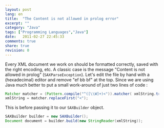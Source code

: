 ```yaml
---
layout: post
lang: en
title:  "The Content is not allowed in prolog error"
excerpt: ""
category: "Java"
tags: ["Programming Languages","Java"]
date:   2011-02-27 22:45:33
comments: true
share: true
revision: 0
---
```

Every XML document we work on should be formatted correctly, saved with the right encoding, etc.
A classic case is the message "Content is not allowed in prolog" (`SAXParseException`).
Let's edit the file by hand with a (hexadecimal) editor and remove "ef bb bf" at the top.
Since we are using Java much better to put a small work-around of just two lines of code :

```java
Matcher matcher = (Pattern.compile("^([\\W]+)<")).matcher( xmlString.trim() );
xmlString = matcher.replaceFirst("<");
```

This is before passing it to our `SAXBuilder` object.

```java
SAXBuilder builder = new SAXBuilder();
Document document = builder.build(new StringReader(xmlString));
```